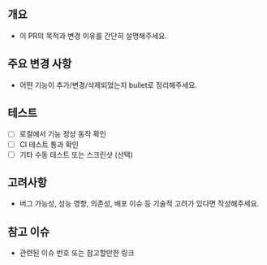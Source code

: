 ## 개요
- 이 PR의 목적과 변경 이유를 간단히 설명해주세요.

## 주요 변경 사항
- 어떤 기능이 추가/변경/삭제되었는지 bullet로 정리해주세요.

## 테스트
- [ ] 로컬에서 기능 정상 동작 확인
- [ ] CI 테스트 통과 확인
- [ ] 기타 수동 테스트 또는 스크린샷 (선택)

## 고려사항
- 버그 가능성, 성능 영향, 의존성, 배포 이슈 등 기술적 고려가 있다면 작성해주세요.

## 참고 이슈
- 관련된 이슈 번호 또는 참고할만한 링크
